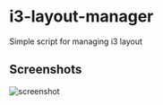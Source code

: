 # i3-layout-manager
Simple script for managing i3 layout

## Screenshots
![screenshot](https://github.com/TechnicalDC/i3-layout-manager/blob/main/images/output.gif)
